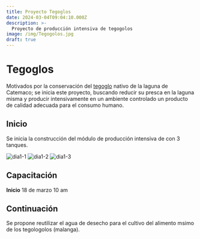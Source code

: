 ```yaml
---
title: Proyecto Tegoglos
date: 2024-03-04T09:04:10.000Z
description: >-
  Proyecto de producción intensiva de tegogolos
image: /img/Tegogolos.jpg
draft: true
---
```


# Tegoglos

Motivados por la conservación del [tegoglo](https://es.wikipedia.org/wiki/Pomacea) nativo de la laguna de Catemaco; se inicia este proyecto, buscando reducir su presca en la laguna misma y producir intensivamente en un ambiente controlado un producto de calidad adecuada para el consumo humano.

## Inicio

Se inicia la construcción del módulo de producción intensiva de  con 3 tanques.

![dia1-1](/img/0503-1.jpg) 
![dia1-2](/img/0503-2.jpg)
![dia1-3](/img/0503-3.jpg)

## Capacitación

__Inicio__ 18 de marzo 10 am

## Continuación

Se propone reutilizar el agua de desecho para el cultivo del alimento msimo de los tegologolos (malanga).
